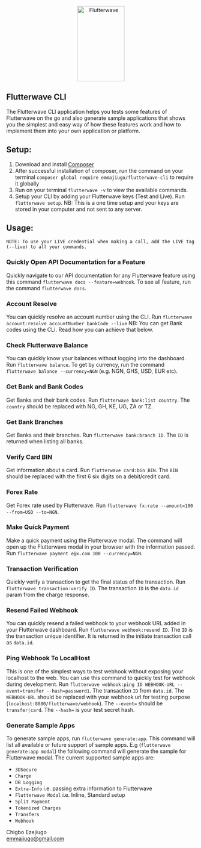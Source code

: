 <p align="center">
    <img title="Flutterwave" height="200" src="https://flutterwave.com/images/logo-colored.svg" width="50%"/>
</p>

## Flutterwave CLI
The Flutterwave CLI application helps you tests some features of Flutterwave on the go and also generate sample applications that shows you the simplest and easy way of how these features work and how to implement them into your own application or platform.

## Setup:
1. Download and install [Composer](https://getcomposer.org/download/)
2. After successful installation of composer, run the command on your terminal `composer global require emmajiugo/flutterwave-cli` to require it globally
3. Run on your terminal `flutterwave -v` to view the available commands.
4. Setup your CLI by adding your Flutterwave keys (Test and Live). Run `flutterwave setup`.
NB: This is a one time setup and your keys are stored in your computer and not sent to any server.

## Usage:

```
NOTE: To use your LIVE credential when making a call, add the LIVE tag (--live) to all your commands.
```

### Quickly Open API Documentation for a Feature
Quickly navigate to our API documentation for any Flutterwave feature using this command `flutterwave docs --feature=webhook`.
To see all feature, run the command `flutterwave docs`.

### Account Resolve
You can quickly resolve an account number using the CLI.
Run `flutterwave account:resolve accountNumber bankCode --live`
NB: You can get Bank codes using the CLI. Read how you can achieve that below.

### Check Flutterwave Balance
You can quickly know your balances without logging into the dashboard.
Run `flutterwave balance`.
To get by currency, run the command `flutterwave balance --currency=NGN` (e.g. NGN, GHS, USD, EUR etc).

### Get Bank and Bank Codes
Get Banks and their bank codes.
Run `flutterwave bank:list country`. The `country` should be replaced with NG, GH, KE, UG, ZA or TZ.

### Get Bank Branches
Get Banks and their branches.
Run `flutterwave bank:branch ID`. The `ID` is returned when listing all banks.

### Verify Card BIN
Get information about a card.
Run `flutterwave card:bin BIN`. The `BIN` should be replaced with the first 6 six digits on a debit/credit card.

### Forex Rate
Get Forex rate used by Flutterwave.
Run `flutterwave fx:rate --amount=100 --from=USD --to=NGN`.

### Make Quick Payment
Make a quick payment using the Flutterwave modal. The command will open up the Flutterwave modal in your browser with the information passed.
Run `flutterwave payment e@x.com 100 --currency=NGN`.

### Transaction Verification
Quickly verify a transaction to get the final status of the transaction.
Run `flutterwave transaction:verify ID`.  The transaction `ID` is the `data.id` param from the charge response.

<!-- ### Make Quick Transfer  -->
### Resend Failed Webhook
You can quickly resend a failed webhook to your webhook URL added in your Flutterwave dashboard.
Run `flutterwave webhook:resend ID`. The `ID` is the transaction unique identifier. It is returned in the initiate transaction call as `data.id`.

### Ping Webhook To LocalHost
This is one of the simplest ways to test webhook without exposing your localhost to the web.
You can use this command to quickly test for webhook during development.
Run `flutterwave webhook:ping ID WEBHOOK-URL --event=transfer --hash=password1`. 
The transaction `ID` from `data.id`.
The `WEBHOOK-URL` should be replaced with your webhook url for testing purpose (`localhost:8080/flutterwave/webhook`).
The `--event=` should be `transfer|card`.
The `--hash=` is your test secret hash.

### Generate Sample Apps
To generate sample apps, run `flutterwave generate:app`. 
This command will list all available or future support of sample apps. E.g (`flutterwave generate:app modal`) the following command will generate the sample for Flutterwave modal.
The current supported sample apps are:
- `3DSecure`
- `Charge`
- `DB Logging`
- `Extra-Info` i.e. passing extra information to Flutterwave
- `Flutterwave Modal` i.e. Inline, Standard setup
- `Split Payment`
- `Tokenized Charges`
- `Transfers`
- `Webhook`

 
Chigbo Ezejiugo  
emmajiugo@gmail.com
